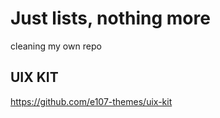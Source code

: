 # Just lists, nothing more
cleaning my own repo


## UIX KIT
https://github.com/e107-themes/uix-kit
